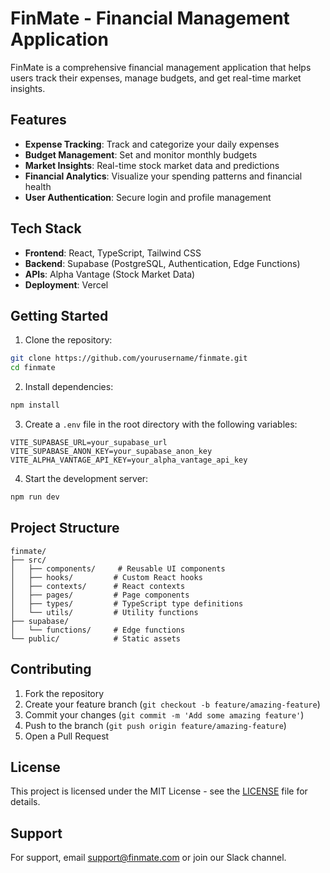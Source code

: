 # FinMate - Financial Management Application

FinMate is a comprehensive financial management application that helps users track their expenses, manage budgets, and get real-time market insights.

## Features

- **Expense Tracking**: Track and categorize your daily expenses
- **Budget Management**: Set and monitor monthly budgets
- **Market Insights**: Real-time stock market data and predictions
- **Financial Analytics**: Visualize your spending patterns and financial health
- **User Authentication**: Secure login and profile management

## Tech Stack

- **Frontend**: React, TypeScript, Tailwind CSS
- **Backend**: Supabase (PostgreSQL, Authentication, Edge Functions)
- **APIs**: Alpha Vantage (Stock Market Data)
- **Deployment**: Vercel

## Getting Started

1. Clone the repository:
```bash
git clone https://github.com/yourusername/finmate.git
cd finmate
```

2. Install dependencies:
```bash
npm install
```

3. Create a `.env` file in the root directory with the following variables:
```env
VITE_SUPABASE_URL=your_supabase_url
VITE_SUPABASE_ANON_KEY=your_supabase_anon_key
VITE_ALPHA_VANTAGE_API_KEY=your_alpha_vantage_api_key
```

4. Start the development server:
```bash
npm run dev
```

## Project Structure

```
finmate/
├── src/
│   ├── components/     # Reusable UI components
│   ├── hooks/         # Custom React hooks
│   ├── contexts/      # React contexts
│   ├── pages/         # Page components
│   ├── types/         # TypeScript type definitions
│   └── utils/         # Utility functions
├── supabase/
│   └── functions/     # Edge functions
└── public/            # Static assets
```

## Contributing

1. Fork the repository
2. Create your feature branch (`git checkout -b feature/amazing-feature`)
3. Commit your changes (`git commit -m 'Add some amazing feature'`)
4. Push to the branch (`git push origin feature/amazing-feature`)
5. Open a Pull Request

## License

This project is licensed under the MIT License - see the [LICENSE](LICENSE) file for details.

## Support

For support, email support@finmate.com or join our Slack channel.
